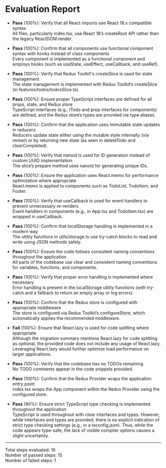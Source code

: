 # Evaluation Report

- **Pass** (100%): Verify that all React imports use React 18.x compatible syntax  
  All files, particularly index.tsx, use React 18’s createRoot API rather than the legacy ReactDOM.render.

- **Pass** (100%): Confirm that all components use functional component syntax with hooks instead of class components  
  Every component is implemented as a functional component and employs hooks (such as useState, useEffect, useCallback, and useRef).

- **Pass** (100%): Verify that Redux Toolkit's createSlice is used for state management  
  The state management is implemented with Redux Toolkit’s createSlice (in features/todos/todosSlice.ts).

- **Pass** (100%): Ensure proper TypeScript interfaces are defined for all props, state, and Redux store  
  TypeScript interfaces (e.g., ITodo and prop interfaces for components) are defined, and the Redux store’s types are provided via type aliases.

- **Pass** (100%): Confirm that the application uses immutable state updates in reducers  
  Reducers update state either using the mutable style internally (via immer) or by returning new state (as seen in deleteTodo and clearCompleted).

- **Pass** (100%): Verify that nanoid is used for ID generation instead of custom UUID implementation  
  The slice’s prepare method uses nanoid for generating unique IDs.

- **Pass** (100%): Ensure the application uses React.memo for performance optimization where appropriate  
  React.memo is applied to components such as TodoList, TodoItem, and Footer.

- **Pass** (100%): Verify that useCallback is used for event handlers to prevent unnecessary re-renders  
  Event handlers in components (e.g., in App.tsx and TodoItem.tsx) are wrapped in useCallback.

- **Pass** (100%): Confirm that localStorage handling is implemented in a modern way  
  The utility functions in utils/storage.ts use try-catch blocks to read and write using JSON methods safely.

- **Pass** (100%): Ensure the code follows consistent naming conventions throughout the application  
  All parts of the codebase use clear and consistent naming conventions for variables, functions, and components.

- **Pass** (100%): Verify that proper error handling is implemented where necessary  
  Error handling is present in the localStorage utility functions (with try-catch and a fallback to return an empty array or log errors).

- **Pass** (100%): Confirm that the Redux store is configured with appropriate middleware  
  The store is configured via Redux Toolkit’s configureStore, which automatically applies the recommended middleware.

- **Fail** (100%): Ensure that React.lazy is used for code splitting where appropriate  
  Although the migration summary mentions React.lazy for code splitting as optional, the provided code does not include any usage of React.lazy. Leveraging React.lazy would further optimize load performance on larger applications.

- **Pass** (100%): Verify that the codebase has no TODOs remaining  
  No TODO comments appear in the code snippets provided.

- **Pass** (100%): Confirm that the Redux Provider wraps the application entry point  
  index.tsx wraps the App component within the Redux Provider using the configured store.

- **Pass** (90%): Ensure strict TypeScript type checking is implemented throughout the application  
  TypeScript is used throughout with clear interfaces and types. However, while interfaces and types are provided, there is no explicit indication of strict type checking settings (e.g., in a tsconfig.json). Thus, while the code appears type-safe, the lack of visible compiler options causes a slight uncertainty.

---

Total steps evaluated: 16  
Number of passed steps: 15  
Number of failed steps: 1